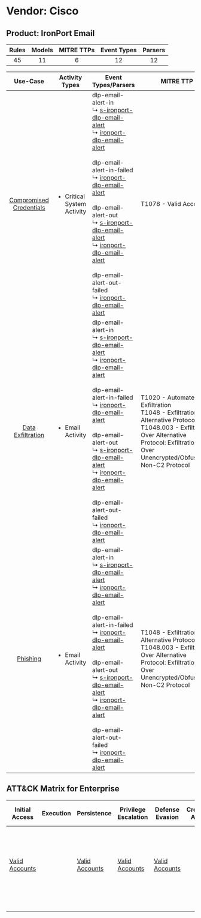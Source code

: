 Vendor: Cisco
=============
Product: IronPort Email
-----------------------
| Rules | Models | MITRE TTPs | Event Types | Parsers |
|:-----:|:------:|:----------:|:-----------:|:-------:|
|  45   |   11   |     6      |     12      |   12    |

|                                 Use-Case                                  | Activity Types                             | Event Types/Parsers                                                                                                                                                                                                                                                                                                                                                                                                                                                                                                                                                                                                                                                        | MITRE TTP                                                                                                                                                                                            | Content                                              |
|:-------------------------------------------------------------------------:| ------------------------------------------ | -------------------------------------------------------------------------------------------------------------------------------------------------------------------------------------------------------------------------------------------------------------------------------------------------------------------------------------------------------------------------------------------------------------------------------------------------------------------------------------------------------------------------------------------------------------------------------------------------------------------------------------------------------------------------- | ---------------------------------------------------------------------------------------------------------------------------------------------------------------------------------------------------- | ---------------------------------------------------- |
| [Compromised Credentials](../UseCases/usecase_compromised_credentials.md) | <ul><li>Critical System Activity</li></ul> |  dlp-email-alert-in<br> ↳ [s-ironport-dlp-email-alert](../Parsers/parserContent_s-ironport-dlp-email-alert.md)<br> ↳ [ironport-dlp-email-alert](../Parsers/parserContent_ironport-dlp-email-alert.md)<br><br> dlp-email-alert-in-failed<br> ↳ [ironport-dlp-email-alert](../Parsers/parserContent_ironport-dlp-email-alert.md)<br><br> dlp-email-alert-out<br> ↳ [s-ironport-dlp-email-alert](../Parsers/parserContent_s-ironport-dlp-email-alert.md)<br> ↳ [ironport-dlp-email-alert](../Parsers/parserContent_ironport-dlp-email-alert.md)<br><br> dlp-email-alert-out-failed<br> ↳ [ironport-dlp-email-alert](../Parsers/parserContent_ironport-dlp-email-alert.md)<br> | T1078 - Valid Accounts<br>                                                                                                                                                                           | <ul><li>1 Rules</li></ul>                            |
|       [Data Exfiltration](../UseCases/usecase_data_exfiltration.md)       | <ul><li>Email Activity</li></ul>           |  dlp-email-alert-in<br> ↳ [s-ironport-dlp-email-alert](../Parsers/parserContent_s-ironport-dlp-email-alert.md)<br> ↳ [ironport-dlp-email-alert](../Parsers/parserContent_ironport-dlp-email-alert.md)<br><br> dlp-email-alert-in-failed<br> ↳ [ironport-dlp-email-alert](../Parsers/parserContent_ironport-dlp-email-alert.md)<br><br> dlp-email-alert-out<br> ↳ [s-ironport-dlp-email-alert](../Parsers/parserContent_s-ironport-dlp-email-alert.md)<br> ↳ [ironport-dlp-email-alert](../Parsers/parserContent_ironport-dlp-email-alert.md)<br><br> dlp-email-alert-out-failed<br> ↳ [ironport-dlp-email-alert](../Parsers/parserContent_ironport-dlp-email-alert.md)<br> | T1020 - Automated Exfiltration<br>T1048 - Exfiltration Over Alternative Protocol<br>T1048.003 - Exfiltration Over Alternative Protocol: Exfiltration Over Unencrypted/Obfuscated Non-C2 Protocol<br> | <ul><li>37 Rules</li></ul><ul><li>9 Models</li></ul> |
|                [Phishing](../UseCases/usecase_phishing.md)                | <ul><li>Email Activity</li></ul>           |  dlp-email-alert-in<br> ↳ [s-ironport-dlp-email-alert](../Parsers/parserContent_s-ironport-dlp-email-alert.md)<br> ↳ [ironport-dlp-email-alert](../Parsers/parserContent_ironport-dlp-email-alert.md)<br><br> dlp-email-alert-in-failed<br> ↳ [ironport-dlp-email-alert](../Parsers/parserContent_ironport-dlp-email-alert.md)<br><br> dlp-email-alert-out<br> ↳ [s-ironport-dlp-email-alert](../Parsers/parserContent_s-ironport-dlp-email-alert.md)<br> ↳ [ironport-dlp-email-alert](../Parsers/parserContent_ironport-dlp-email-alert.md)<br><br> dlp-email-alert-out-failed<br> ↳ [ironport-dlp-email-alert](../Parsers/parserContent_ironport-dlp-email-alert.md)<br> | T1048 - Exfiltration Over Alternative Protocol<br>T1048.003 - Exfiltration Over Alternative Protocol: Exfiltration Over Unencrypted/Obfuscated Non-C2 Protocol<br>                                   | <ul><li>7 Rules</li></ul><ul><li>2 Models</li></ul>  |

ATT&CK Matrix for Enterprise
----------------------------
| Initial Access                                                      | Execution | Persistence                                                         | Privilege Escalation                                                | Defense Evasion                                                     | Credential Access | Discovery | Lateral Movement | Collection | Command and Control | Exfiltration                                                                                                                                                                                                                                                                                                                    | Impact |
| ------------------------------------------------------------------- | --------- | ------------------------------------------------------------------- | ------------------------------------------------------------------- | ------------------------------------------------------------------- | ----------------- | --------- | ---------------- | ---------- | ------------------- | ------------------------------------------------------------------------------------------------------------------------------------------------------------------------------------------------------------------------------------------------------------------------------------------------------------------------------- | ------ |
| [Valid Accounts](https://attack.mitre.org/techniques/T1078)<br><br> |           | [Valid Accounts](https://attack.mitre.org/techniques/T1078)<br><br> | [Valid Accounts](https://attack.mitre.org/techniques/T1078)<br><br> | [Valid Accounts](https://attack.mitre.org/techniques/T1078)<br><br> |                   |           |                  |            |                     | [Exfiltration Over Alternative Protocol](https://attack.mitre.org/techniques/T1048)<br><br>[Exfiltration Over Alternative Protocol: Exfiltration Over Unencrypted/Obfuscated Non-C2 Protocol](https://attack.mitre.org/techniques/T1048/003)<br><br>[Automated Exfiltration](https://attack.mitre.org/techniques/T1020)<br><br> |        |